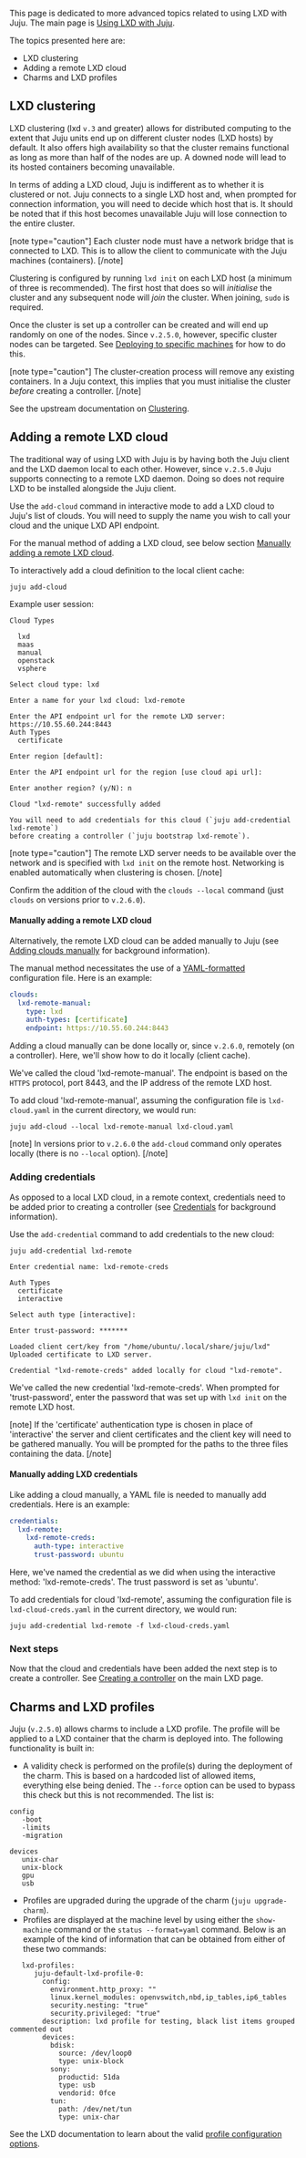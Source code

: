 This page is dedicated to more advanced topics related to using LXD with Juju. The main page is [Using LXD with Juju](/t/using-lxd-with-juju/1093).

The topics presented here are:

- LXD clustering
- Adding a remote LXD cloud
- Charms and LXD profiles

<h2 id="heading--lxd-clustering">LXD clustering</h2>

LXD clustering (lxd `v.3` and greater) allows for distributed computing to the extent that Juju units end up on different cluster nodes (LXD hosts) by default. It also offers high availability so that the cluster remains functional as long as more than half of the nodes are up. A downed node will lead to its hosted containers becoming unavailable.

In terms of adding a LXD cloud, Juju is indifferent as to whether it is clustered or not. Juju connects to a single LXD host and, when prompted for connection information, you will need to decide which host that is. It should be noted that if this host becomes unavailable Juju will lose connection to the entire cluster.

[note type="caution"]
Each cluster node must have a network bridge that is connected to LXD. This is to allow the client to communicate with the Juju machines (containers).
[/note]

Clustering is configured by running `lxd init` on each LXD host (a minimum of three is recommended). The first host that does so will *initialise* the cluster and any subsequent node will *join* the cluster. When joining, `sudo` is required.

Once the cluster is set up a controller can be created and will end up randomly on one of the nodes. Since `v.2.5.0`, however, specific cluster nodes can be targeted. See [Deploying to specific machines](/t/deploying-applications-advanced/1061#heading--deploying-to-specific-machines) for how to do this.

[note type="caution"]
The cluster-creation process will remove any existing containers. In a Juju context, this implies that you must initialise the cluster *before* creating a controller.
[/note]

See the upstream documentation on [Clustering](https://lxd.readthedocs.io/en/latest/clustering/).

<h2 id="heading--adding-a-remote-lxd-cloud">Adding a remote LXD cloud</h2>

The traditional way of using LXD with Juju is by having both the Juju client and the LXD daemon local to each other. However, since `v.2.5.0` Juju supports connecting to a remote LXD daemon. Doing so does not require LXD to be installed alongside the Juju client.

Use the `add-cloud` command in interactive mode to add a LXD cloud to Juju's list of clouds. You will need to supply the name you wish to call your cloud and the unique LXD API endpoint.

For the manual method of adding a LXD cloud, see below section [Manually adding a remote LXD cloud](#heading--manually-adding-a-remote-lxd-cloud).

To interactively add a cloud definition to the local client cache:

``` text
juju add-cloud
```

Example user session:

``` text
Cloud Types

  lxd
  maas
  manual
  openstack
  vsphere

Select cloud type: lxd

Enter a name for your lxd cloud: lxd-remote

Enter the API endpoint url for the remote LXD server: https://10.55.60.244:8443
Auth Types
  certificate

Enter region [default]: 

Enter the API endpoint url for the region [use cloud api url]: 

Enter another region? (y/N): n

Cloud "lxd-remote" successfully added

You will need to add credentials for this cloud (`juju add-credential lxd-remote`)
before creating a controller (`juju bootstrap lxd-remote`).
```

[note type="caution"]
The remote LXD server needs to be available over the network and is specified with `lxd init` on the remote host. Networking is enabled automatically when clustering is chosen.
[/note]

Confirm the addition of the cloud with the `clouds --local` command (just `clouds` on versions prior to `v.2.6.0`).

<h4 id="heading--manually-adding-a-remote-lxd-cloud">Manually adding a remote LXD cloud</h4>

Alternatively, the remote LXD cloud can be added manually to Juju (see [Adding clouds manually](/t/clouds/1100#heading--adding-clouds-manually) for background information).

The manual method necessitates the use of a [YAML-formatted](http://www.yaml.org/spec/1.2/spec.html) configuration file. Here is an example:

``` yaml
clouds:
  lxd-remote-manual:
    type: lxd
    auth-types: [certificate]
    endpoint: https://10.55.60.244:8443
```

Adding a cloud manually can be done locally or, since `v.2.6.0`, remotely (on a controller). Here, we'll show how to do it locally (client cache).

We've called the cloud 'lxd-remote-manual'. The endpoint is based on the `HTTPS` protocol, port 8443, and the IP address of the remote LXD host.

To add cloud 'lxd-remote-manual', assuming the configuration file is `lxd-cloud.yaml` in the current directory, we would run:

``` text
juju add-cloud --local lxd-remote-manual lxd-cloud.yaml
```

[note]
In versions prior to `v.2.6.0` the `add-cloud` command only operates locally (there is no `--local` option).
[/note]

<h3 id="heading--adding-credentials">Adding credentials</h3>

As opposed to a local LXD cloud, in a remote context, credentials need to be added prior to creating a controller (see [Credentials](/t/credentials/1112) for background information).

Use the `add-credential` command to add credentials to the new cloud:

``` text
juju add-credential lxd-remote
```

``` text
Enter credential name: lxd-remote-creds

Auth Types
  certificate
  interactive

Select auth type [interactive]: 

Enter trust-password: *******

Loaded client cert/key from "/home/ubuntu/.local/share/juju/lxd"
Uploaded certificate to LXD server.

Credential "lxd-remote-creds" added locally for cloud "lxd-remote".
```

We've called the new credential 'lxd-remote-creds'. When prompted for 'trust-password', enter the password that was set up with `lxd init` on the remote LXD host.

[note]
If the 'certificate' authentication type is chosen in place of 'interactive' the server and client certificates and the client key will need to be gathered manually. You will be prompted for the paths to the three files containing the data.
[/note]

<h4 id="heading--manually-adding-lxd-credentials">Manually adding LXD credentials</h4>

Like adding a cloud manually, a YAML file is needed to manually add credentials. Here is an example:

``` yaml
credentials:
  lxd-remote:
    lxd-remote-creds:
      auth-type: interactive
      trust-password: ubuntu
```

Here, we've named the credential as we did when using the interactive method: 'lxd-remote-creds'. The trust password is set as 'ubuntu'.

To add credentials for cloud 'lxd-remote', assuming the configuration file is `lxd-cloud-creds.yaml` in the current directory, we would run:

``` text
juju add-credential lxd-remote -f lxd-cloud-creds.yaml
```

<h3 id="heading--next-steps">Next steps</h3>

Now that the cloud and credentials have been added the next step is to create a controller. See [Creating a controller](/t/using-lxd-with-juju/1093#heading--creating-a-controller) on the main LXD page.

<h2 id="heading--charms-and-lxd-profiles">Charms and LXD profiles</h2>

Juju (`v.2.5.0`) allows charms to include a LXD profile. The profile will be applied to a LXD container that the charm is deployed into. The following functionality is built in:

-   A validity check is performed on the profile(s) during the deployment of the charm. This is based on a hardcoded list of allowed items, everything else being denied. The `--force` option can be used to bypass this check but this is not recommended. The list is:

<!-- -->

``` text
config
   -boot
   -limits
   -migration

devices
   unix-char
   unix-block
   gpu
   usb
```

-   Profiles are upgraded during the upgrade of the charm (`juju upgrade-charm`).
-   Profiles are displayed at the machine level by using either the `show-machine` command or the `status --format=yaml` command. Below is an example of the kind of information that can be obtained from either of these two commands:

<!-- -->

``` text
   lxd-profiles:
      juju-default-lxd-profile-0:
        config:
          environment.http_proxy: ""
          linux.kernel_modules: openvswitch,nbd,ip_tables,ip6_tables
          security.nesting: "true"
          security.privileged: "true"
        description: lxd profile for testing, black list items grouped commented out
        devices:
          bdisk:
            source: /dev/loop0
            type: unix-block
          sony:
            productid: 51da
            type: usb
            vendorid: 0fce
          tun:
            path: /dev/net/tun
            type: unix-char
```

See the LXD documentation to learn about the valid [profile configuration options](https://lxd.readthedocs.io/en/latest/containers/).

<!-- LINKS -->
